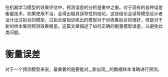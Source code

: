 在机器学习模型的效果评估中，预测误差的分析是重中之重。对于现有的各种误差衡量技术，如果使用不当，会得出极具误导性的结论。这些结论会误导模型设计者设计出过拟合的模型，过拟合是指训练出的模型对于训练集拟合的很好，但是对于新的样本集则预测效果极差。这篇文章描述了如何正确的衡量模型误差，以避免此类问题。

# 衡量误差
对于一个预测模型来说，最重要的是要能对__新出现__的数据样本准确进行预测。